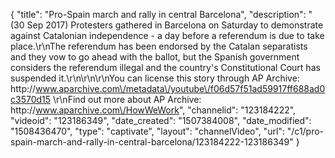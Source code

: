{
    "title": "Pro-Spain march and rally in central Barcelona",
    "description": "(30 Sep 2017) Protesters gathered in Barcelona on Saturday to demonstrate against Catalonian independence - a day before a referendum is due to take place.\r\nThe referendum has been endorsed by the Catalan separatists and they vow to go ahead with the ballot, but the Spanish government considers the referendum illegal and the country's Constitutional Court has suspended it.\r\n\r\n\r\nYou can license this story through AP Archive: http:\/\/www.aparchive.com\/metadata\/youtube\/f06d57f51ad59917ff688ad0c3570d15 \r\nFind out more about AP Archive: http:\/\/www.aparchive.com\/HowWeWork",
    "channelid": "123184222",
    "videoid": "123186349",
    "date_created": "1507384008",
    "date_modified": "1508436470",
    "type": "captivate",
    "layout": "channelVideo",
    "url": "\/c1\/pro-spain-march-and-rally-in-central-barcelona\/123184222-123186349"
}